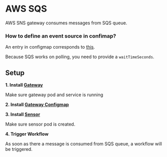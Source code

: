 # AWS SQS

AWS SNS gateway consumes messages from SQS queue.

### How to define an event source in confimap?
An entry in configmap corresponds to [this](https://github.com/argoproj/argo-events/blob/a913dafbf000eb05401ef2c847b29152af82977f/gateways/community/aws-sqs/config.go#L37-L51).

Because SQS works on polling, you need to provide a `waitTimeSeconds`.

## Setup

**1. Install [Gateway](../../examples/gateways/aws-sqs.yaml)**

Make sure gateway pod and service is running

**2. Install [Gateway Configmap](../../examples/gateways/aws-sqs-gateway-configmap.yaml)**

**3. Install [Sensor](../../examples/sensors/aws-sqs.yaml)**

Make sure sensor pod is created.

**4. Trigger Workflow**

As soon as there a message is consumed from SQS queue, a workflow will be triggered.
